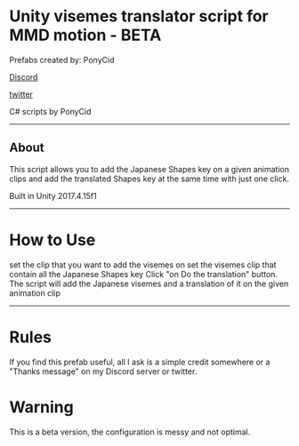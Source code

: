 # Unity visemes translator script for MMD motion - BETA

Prefabs created by: PonyCid

[Discord](https://discord.gg/q8MNVqM)

[twitter](https://twitter.com/PonyCid)



C# scripts by PonyCid

----------
## About

This script allows you to add the Japanese Shapes key on a given animation clips 
and add the translated Shapes key at the same time with just one click.


Built in Unity 2017.4.15f1


----------

# How to Use
 set the clip that you want to add the visemes on
 set the visemes clip that contain all the Japanese Shapes key
 Click "on Do the translation" button.
 The script will add the Japanese visemes and a translation of it on the given animation clip 


-----------------------------------------------------

# Rules
If you find this prefab useful, all I ask is a simple credit somewhere or a "Thanks message" on my Discord server or twitter.

# Warning
This is a beta version, the configuration is messy and not optimal.


